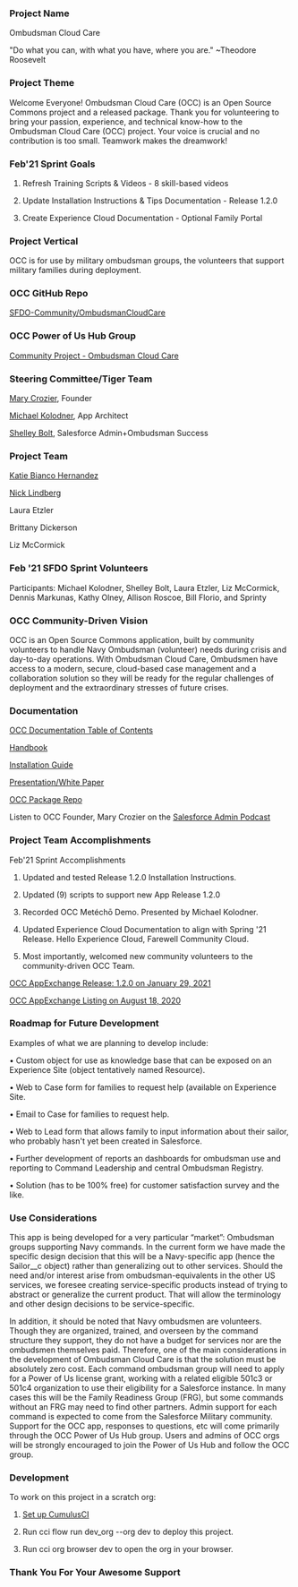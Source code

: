 ### Project Name
Ombudsman Cloud Care

"Do what you can, with what you have, where you are." ~Theodore Roosevelt

### Project Theme
Welcome Everyone! Ombudsman Cloud Care (OCC) is an Open Source Commons project and a released package. Thank you for volunteering to bring your passion, experience, and technical know-how to the Ombudsman Cloud Care (OCC) project. Your voice is crucial and no contribution is too small. Teamwork makes the dreamwork!

### Feb'21 Sprint Goals
  
1. Refresh Training Scripts & Videos - 8 skill-based videos
  
2. Update Installation Instructions & Tips Documentation - Release 1.2.0
  
3. Create Experience Cloud Documentation - Optional Family Portal 

### Project Vertical
OCC is for use by military ombudsman groups, the volunteers that support military families during deployment.

### OCC GitHub Repo
[SFDO-Community/OmbudsmanCloudCare](https://github.com/SFDO-Community/OmbudsmanCloudCare)

### OCC Power of Us Hub Group
[Community Project - Ombudsman Cloud Care](https://powerofus.force.com/s/group/0F91E0000000hq1SAA/community-project-ombudsman-cloud-care)

### Steering Committee/Tiger Team
[Mary Crozier](https://powerofus.force.com/s/profile/0051E00000GYcPYQA1), Founder

[Michael Kolodner](https://powerofus.force.com/s/profile/00580000009bjBJAAY), App Architect

[Shelley Bolt](https://powerofus.force.com/s/profile/0051E000003jsuzQAA), Salesforce Admin+Ombudsman Success

### Project Team
[Katie Bianco Hernandez](https://powerofus.force.com/s/profile/0051E00000GYmx7QAD)

[Nick Lindberg](https://powerofus.force.com/s/profile/00580000006BbyJAAS)

Laura Etzler

Brittany Dickerson

Liz McCormick

### Feb '21 SFDO Sprint Volunteers
Participants: Michael Kolodner, Shelley Bolt, Laura Etzler, Liz McCormick, Dennis Markunas, Kathy Olney, Allison Roscoe, Bill Florio, and Sprinty

### OCC Community-Driven Vision
OCC is an Open Source Commons application, built by community volunteers to handle Navy Ombudsman (volunteer) needs during crisis and day-to-day operations. With Ombudsman Cloud Care, Ombudsmen have access to a modern, secure, cloud-based case management and a collaboration solution so they will be ready for the regular challenges of deployment and the extraordinary stresses of future crises. 

### Documentation
[OCC Documentation Table of Contents](https://occadminhandbook.bit.ai/docs/view/K9FMWpJOOUACb8T2)

[Handbook](https://occadminhandbook.bit.ai/docs/view/zv0wSuubp84Vnzsq)

[Installation Guide](https://ombudcare.com/installationguide)

[Presentation/White Paper](https://drive.google.com/file/d/1J1ZFsZ2pZaGdE3lKT_NPUxL1KmibO0h1/view?usp=sharing)

[OCC Package Repo](https://github.com/SFDO-Community/OmbudsmanCloudCare)

Listen to OCC Founder, Mary Crozier on the [Salesforce Admin Podcast](https://admin.salesforce.com/blog/2020/ombudsman-cloud-care-with-mary-crozier)


### Project Team Accomplishments
Feb'21 Sprint Accomplishments

1. Updated and tested Release 1.2.0 Installation Instructions.

2. Updated (9) scripts to support new App Release 1.2.0

3. Recorded OCC Metéchō Demo. Presented by Michael Kolodner.  

4. Updated Experience Cloud Documentation to align with Spring '21 Release. Hello Experience Cloud, Farewell Community Cloud.

5. Most importantly, welcomed new community volunteers to the community-driven OCC Team.

[OCC AppExchange Release: 1.2.0 on January 29, 2021](https://appexchange.salesforce.com/appxListingDetail?listingId=a0N3u00000OMs0uEAD)

[OCC AppExchange Listing on August 18, 2020](https://appexchange.salesforce.com/appxListingDetail?listingId=a0N3u00000OMs0uEAD&utm_medium=email&utm_source=newsletter&utm_medium=email&utm_campaign=appex_weekly-newsletter&eid=ss-appex-nl)

### Roadmap for Future Development
Examples of what we are planning to develop include:

  • Custom object for use as knowledge base that can be exposed on an Experience Site (object tentatively named Resource).
  
  • Web to Case form for families to request help (available on Experience Site.
  
  • Email to Case for families to request help.
  
  • Web to Lead form that allows family to input information about their sailor, who probably hasn't yet been created in Salesforce.
  
  • Further development of reports an dashboards for ombudsman use and reporting to Command Leadership and central Ombudsman Registry.
  
  • Solution (has to be 100% free) for customer satisfaction survey and the like. 

### Use Considerations
This app is being developed for a very particular “market”: Ombudsman groups supporting Navy commands. In the current form we have made the specific design decision that this will be a Navy-specific app (hence the Sailor__c object) rather than generalizing out to other services. Should the need and/or interest arise from ombudsman-equivalents in the other US services, we foresee creating service-specific products instead of trying to abstract or generalize the current product. That will allow the terminology and other design decisions to be service-specific.

In addition, it should be noted that Navy ombudsmen are volunteers. Though they are organized, trained, and overseen by the command structure they support, they do not have a budget for services nor are the ombudsmen themselves paid. Therefore, one of the main considerations in the development of Ombudsman Cloud Care is that the solution must be absolutely zero cost. Each command ombudsman group will need to apply for a Power of Us license grant, working with a related eligible 501c3 or 501c4 organization to use their eligibility for a Salesforce instance. In many cases this will be the Family Readiness Group (FRG), but some commands without an FRG may need to find other partners. Admin support for each command is expected to come from the Salesforce Military community. Support for the OCC app, responses to questions, etc will come primarily through the OCC Power of Us Hub group. Users and admins of OCC orgs will be strongly encouraged to join the Power of Us Hub and follow the OCC group.

### Development
To work on this project in a scratch org:

1. [Set up CumulusCI](https://cumulusci.readthedocs.io/en/latest/tutorial.html)

2. Run cci flow run dev_org --org dev to deploy this project.

3. Run cci org browser dev to open the org in your browser.

### Thank You For Your Awesome Support
